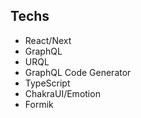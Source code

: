 ## Techs
   - React/Next
   - GraphQL
   - URQL
   - GraphQL Code Generator
   - TypeScript
   - ChakraUI/Emotion
   - Formik
